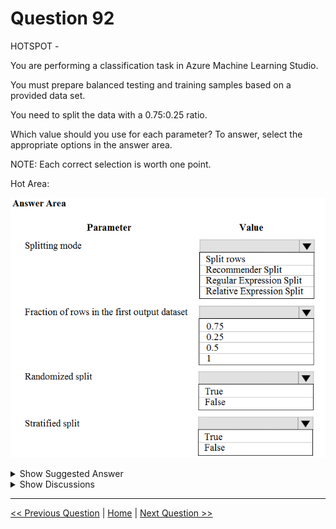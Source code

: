 # Question 92

HOTSPOT -

You are performing a classification task in Azure Machine Learning Studio.

You must prepare balanced testing and training samples based on a provided data set.

You need to split the data with a 0.75:0.25 ratio.

Which value should you use for each parameter? To answer, select the appropriate options in the answer area.

NOTE: Each correct selection is worth one point.

Hot Area:

![Question Image](images/q92_q_0011600001.png)

<details>
  <summary>Show Suggested Answer</summary>

  <img src="images/q92_ans_0_0011700001.png" alt="Answer Image"><br>
<p>Box 1: Split rows -</p>
<p>Use the Split Rows option if you just want to divide the data into two parts. You can specify the percentage of data to put in each split, but by default, the data is divided 50-50.</p>
<p>You can also randomize the selection of rows in each group, and use stratified sampling. In stratified sampling, you must select a single column of data for which you want values to be apportioned equally among the two result datasets.</p>
<p>Box 2: 0.75 -</p>
<p>If you specify a number as a percentage, or if you use a string that contains the &quot;%&quot; character, the value is interpreted as a percentage. All percentage values must be within the range (0, 100), not including the values 0 and 100.</p>
<p>Box 3: Yes -</p>
<p>To ensure splits are balanced.</p>
<p>Box 4: No -</p>
<p>If you use the option for a stratified split, the output datasets can be further divided by subgroups, by selecting a strata column.</p>
<p>Reference:</p>
<p>https://docs.microsoft.com/en-us/azure/machine-learning/studio-module-reference/split-data</p>

</details>

<details>
  <summary>Show Discussions</summary>

<blockquote><p><strong>Yong2020</strong> <code>(Thu 20 May 2021 09:56)</code> - <em>Upvotes: 66</em></p><p>Stratified split should be true in order to be balanced</p></blockquote>
<blockquote><p><strong>snegnik</strong> <code>(Wed 22 May 2024 19:06)</code> - <em>Upvotes: 4</em></p><p>Stratified split - TRUE 

Stratified split: Set this option to True to ensure that the two output datasets contain a representative sample of the values in the strata column or stratification key column.

With stratified sampling, the data is divided such that each output dataset gets roughly the same percentage of each target value. For example, you might want to ensure that your training and testing sets are roughly balanced with regard to the outcome or to some other column (such as gender).

https://learn.microsoft.com/en-us/azure/machine-learning/component-reference/split-data?view=azureml-api-2</p></blockquote>
<blockquote><p><strong>JUEI</strong> <code>(Mon 26 Jul 2021 03:53)</code> - <em>Upvotes: 6</em></p><p>Would tend to go with this answer too, cause it doesn&#x27;t make sense that randomize split could ensure testing and training samples are balanced, since it perform &quot;randomize selection&quot;, saying there might be possibility that some targeted values might happen to have more/less than the other.</p></blockquote>
<blockquote><p><strong>SnowCheetah</strong> <code>(Sat 25 Jun 2022 14:16)</code> - <em>Upvotes: 3</em></p><p>I agree https://docs.microsoft.com/en-us/azure/machine-learning/algorithm-module-reference/split-data</p></blockquote>
<blockquote><p><strong>dija123</strong> <code>(Sun 18 Dec 2022 14:04)</code> - <em>Upvotes: 2</em></p><p>Totally agree</p></blockquote>
<blockquote><p><strong>Andrexx</strong> <code>(Fri 12 Nov 2021 21:53)</code> - <em>Upvotes: 13</em></p><p>In my opinion, stratified split should be true.
Based on this: &quot;Stratified split: Set this option to True to ensure that the two output datasets contain a representative sample of the values in the strata column or stratification key column.

With stratified sampling, the data is divided such that each output dataset gets roughly the same percentage of each target value. For example, you might want to ensure that your training and testing sets are roughly balanced with regard to the outcome, or with regard to some other column such as gender.&quot;

https://docs.microsoft.com/en-us/azure/machine-learning/studio-module-reference/split-data-using-split-rows</p></blockquote>
<blockquote><p><strong>PI_Team</strong> <code>(Fri 12 Jul 2024 16:14)</code> - <em>Upvotes: 5</em></p><p>When performing data splitting, especially in scenarios where there is an imbalance in the distribution of certain categories or groups within a column, using a strata column can be beneficial. By grouping the rows based on the strata column, it helps ensure that each subset (e.g., training or testing) maintains a similar representation of the different categories or groups present in the strata column.

so Stratified split - TRUE

SaM</p></blockquote>
<blockquote><p><strong>MohammadKhubeb</strong> <code>(Thu 02 Feb 2023 02:00)</code> - <em>Upvotes: 3</em></p><p>Stratified split should be FALSE, because it is not the IMBALANCE DATASET. Please refer this: Chawla, Nitesh V., et al. &quot;SMOTE: synthetic minority over-sampling technique.&quot; Journal of Artificial Intelligence Research 16 (2002): 321-357.</p></blockquote>
<blockquote><p><strong>azure1000</strong> <code>(Thu 04 Aug 2022 08:51)</code> - <em>Upvotes: 1</em></p><p>In a classification setting, it is often chosen to ensure that the train and test sets have approximately the same percentage of samples of each target class as the complete set.

As a result, if the data set has a large amount of each class, stratified sampling is pretty much the same as random sampling. But if one class isn&#x27;t much represented in the data set, which may be the case in your dataset since you plan to oversample the minority class, then stratified sampling may yield a different target class distribution in the train and test sets than what random sampling may yield.</p></blockquote>
<blockquote><p><strong>azure1000</strong> <code>(Thu 04 Aug 2022 08:50)</code> - <em>Upvotes: 1</em></p><p>In a classification setting, it is often chosen to ensure that the train and test sets have approximately the same percentage of samples of each target class as the complete set.

As a result, if the data set has a large amount of each class, stratified sampling is pretty much the same as random sampling. But if one class isn&#x27;t much represented in the data set, which may be the case in your dataset since you plan to oversample the minority class, then stratified sampling may yield a different target class distribution in the train and test sets than what random sampling may yield.</p></blockquote>
<blockquote><p><strong>Lucario95</strong> <code>(Sat 11 Jun 2022 07:41)</code> - <em>Upvotes: 3</em></p><p>I think Stratified split should be set to True for balancing the 2 subsets, no info about Random Splitting True/False though...</p></blockquote>
<blockquote><p><strong>Padilha</strong> <code>(Fri 19 Jan 2024 22:25)</code> - <em>Upvotes: 1</em></p><p>Normally you don&#x27;t need to stratify if the dataset is balanced. It&#x27;s the same in sklearn</p></blockquote>
<blockquote><p><strong>rishi_ram</strong> <code>(Thu 02 Jun 2022 07:23)</code> - <em>Upvotes: 1</em></p><p>Based on below requirement I would say Stratified Split should be false
Additional requirements for stratified sampling:
The strata column can contain only nominal or categorical data. If the column contains continuous numeric data, an error message is raised.

A column with too many unique values is not a good candidate for stratification. You might try collapsing some categories or grouping values beforehand.</p></blockquote>
<blockquote><p><strong>Tusharsp</strong> <code>(Sun 08 May 2022 03:35)</code> - <em>Upvotes: 10</em></p><p>Contrary to all comments here, stratified split should be False. For it to be set to true, we need to select the column for which data needs to be stratified. There is no mention of any column in the question. In this scenario just saying select it to True does not make sense. Also for people following documentation, here is the extract.

Stratified split: Set this option to True to ensure that the two output datasets contain a representative sample of the values in the strata column or stratification key column.
With stratified sampling, the data is divided such that each output dataset gets roughly the same percentage of each target value. For example, you might want to ensure that your training and testing sets are roughly balanced with regard to the outcome or to some other column (such as gender).</p></blockquote>
<blockquote><p><strong>poons</strong> <code>(Mon 28 Mar 2022 16:30)</code> - <em>Upvotes: 3</em></p><p>Since, the dataset is balanced, Stratified split = False might work.</p></blockquote>
<blockquote><p><strong>PremPatrick</strong> <code>(Sat 18 Nov 2023 07:27)</code> - <em>Upvotes: 1</em></p><p>Didnt say it is balanced... said you have to balance it</p></blockquote>
<blockquote><p><strong>saurabhk1</strong> <code>(Sat 05 Mar 2022 10:14)</code> - <em>Upvotes: 2</em></p><p>I too think Stratified should be set to True.</p></blockquote>
<blockquote><p><strong>Paa_Kwesi</strong> <code>(Fri 03 Dec 2021 12:00)</code> - <em>Upvotes: 6</em></p><p>stratified split should be set to True
With stratified sampling, the data is divided such that each output dataset gets roughly the same percentage of each target value. For example, you might want to ensure that your training and testing sets are roughly balanced with regard to the outcome, or with regard to some other column such as gender.
https://docs.microsoft.com/en-us/azure/machine-learning/studio-module-reference/split-data-using-split-rows</p></blockquote>
<blockquote><p><strong>DanielGP</strong> <code>(Thu 27 Jan 2022 12:06)</code> - <em>Upvotes: 2</em></p><p>You are absolutely right. For &quot;balanced&quot; set -&gt; &quot;Stratified&quot; must be true</p></blockquote>
<blockquote><p><strong>Pucha</strong> <code>(Fri 12 Nov 2021 05:45)</code> - <em>Upvotes: 2</em></p><p>Stratified should be true</p></blockquote>
<blockquote><p><strong>podval</strong> <code>(Wed 07 Jul 2021 22:40)</code> - <em>Upvotes: 4</em></p><p>Stratified means UNbalanced as it keeps the ratio between classes. That is why it needs to be set to False.</p></blockquote>
<blockquote><p><strong>dev2dev</strong> <code>(Sun 20 Mar 2022 07:30)</code> - <em>Upvotes: 3</em></p><p>where did you get the meaning of stratified is unbalanced? strata means layers/groups. in ML we do stratify data to make sure the data balance is maintained.</p></blockquote>
<blockquote><p><strong>Gitty</strong> <code>(Fri 13 Aug 2021 09:18)</code> - <em>Upvotes: 2</em></p><p>Correct. Stratified should be False.</p></blockquote>
<blockquote><p><strong>kath3624</strong> <code>(Tue 29 Jun 2021 20:19)</code> - <em>Upvotes: 8</em></p><p>because of balanced testing and training samples, Statisfied should be set to True. https://docs.microsoft.com/en-us/azure/machine-learning/studio-module-reference/split-data-using-split-rows</p></blockquote>
<blockquote><p><strong>jsnels86</strong> <code>(Wed 26 May 2021 15:54)</code> - <em>Upvotes: 4</em></p><p>Stratified split is correct here</p></blockquote>
<blockquote><p><strong>ajithvajrala</strong> <code>(Sun 23 May 2021 11:30)</code> - <em>Upvotes: 6</em></p><p>I too think Statified should be set to True</p></blockquote>

</details>

---

[<< Previous Question](question_91.md) | [Home](/index.md) | [Next Question >>](question_93.md)
